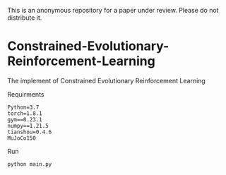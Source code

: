 This is an anonymous repository for a paper under review. Please do not distribute it.
# Constrained-Evolutionary-Reinforcement-Learning
The implement of Constrained Evolutionary Reinforcement Learning



Requirments
```
Python=3.7
torch=1.8.1
gym==0.23.1
numpy==1.21.5
tianshou=0.4.6
MuJoCo150
```

Run

```
python main.py
```
